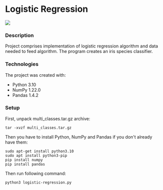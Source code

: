 # Logistic Regression
[![](https://skills.thijs.gg/icons?i=py)](https://skills.thijs.gg)

### Description
Project comprises implementation of logistic regression algorithm and data needed to feed algorithm.
The program creates an iris species classifier.

### Technologies
The project was created with:
- Python 3.10
- NumPy 1.22.0
- Pandas 1.4.2

### Setup
First, unpack multi_classes.tar.gz archive:
```
tar -xvzf multi_classes.tar.gz
```
Then you have to install Python, NumPy and Pandas if you don't already have them:
```
sudo apt-get install python3.10
sudo apt install python3-pip
pip install numpy
pip install pandas
```
Then run following command:
```
python3 logistic-regression.py
